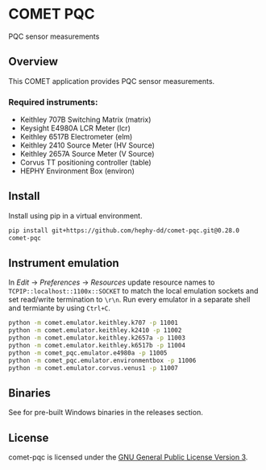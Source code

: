 # COMET PQC

PQC sensor measurements

## Overview

This COMET application provides PQC sensor measurements.

### Required instruments:

- Keithley 707B Switching Matrix (matrix)
- Keysight E4980A LCR Meter (lcr)
- Keithley 6517B Electrometer (elm)
- Keithley 2410 Source Meter (HV Source)
- Keithley 2657A Source Meter (V Source)
- Corvus TT positioning controller (table)
- HEPHY Environment Box (environ)

## Install

Install using pip in a virtual environment.

```bash
pip install git+https://github.com/hephy-dd/comet-pqc.git@0.28.0
comet-pqc
```

## Instrument emulation

In _Edit_ &rarr; _Preferences_ &rarr; _Resources_ update resource
names to `TCPIP::localhost::1100x::SOCKET` to match the local emulation
sockets and set read/write termination to `\r\n`. Run every emulator
in a separate shell and termiante by using `Ctrl+C`.

```bash
python -m comet.emulator.keithley.k707 -p 11001
python -m comet.emulator.keithley.k2410 -p 11002
python -m comet.emulator.keithley.k2657a -p 11003
python -m comet.emulator.keithley.k6517b -p 11004
python -m comet_pqc.emulator.e4980a -p 11005
python -m comet_pqc.emulator.environmentbox -p 11006
python -m comet.emulator.corvus.venus1 -p 11007
```

## Binaries

See for pre-built Windows binaries in the releases section.

## License

comet-pqc is licensed under the [GNU General Public License Version 3](https://github.com/hephy-dd/comet-pqc/tree/master/LICENSE).
